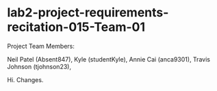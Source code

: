 # lab2-project-requirements-recitation-015-Team-01
Project Team Members:

Neil Patel (Absent847),
Kyle (studentKyle),
Annie Cai (anca9301),
Travis Johnson (tjohnson23),

Hi. Changes.
